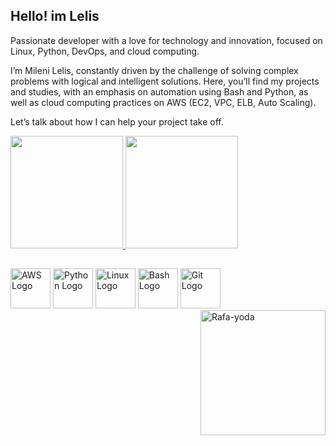 ## Hello! im Lelis

Passionate developer with a love for technology and innovation, focused on Linux, Python, DevOps, and cloud computing.

I’m Mileni Lelis, constantly driven by the challenge of solving complex problems with logical and intelligent solutions. Here, you’ll find my projects and studies, with an emphasis on automation using Bash and Python, as well as cloud computing practices on AWS (EC2, VPC, ELB, Auto Scaling).

Let’s talk about how I can help your project take off.

<Div>
  <a href="https://github.com/milenilelis">
    <img height="180px" src="https://github-readme-stats.vercel.app/api?username=lelis-devops&show_icons=true&count_private=true" />
  </a>
  <img height="180px" src="https://github-readme-stats.vercel.app/api/top-langs/?username=lelis-devops&layout=compact&langs_count=16&theme=" />
</Div>

##

<div style="display: inline_block">



 
   
<img src="https://upload.wikimedia.org/wikipedia/commons/9/93/Amazon_Web_Services_Logo.svg" alt="AWS Logo" width="64" />

<!-- Python -->
<img src="https://cdn.jsdelivr.net/gh/devicons/devicon/icons/python/python-original.svg" alt="Python Logo" width="64" />

<!-- Linux -->
<img src="https://cdn.jsdelivr.net/gh/devicons/devicon/icons/linux/linux-original.svg" alt="Linux Logo" width="64" />

<!-- Bash -->
<img src="https://cdn.jsdelivr.net/gh/devicons/devicon/icons/bash/bash-original.svg" alt="Bash Logo" width="64" />



<!-- Git -->
<img src="https://cdn.jsdelivr.net/gh/devicons/devicon/icons/git/git-original.svg" alt="Git Logo" width="64" />


<img align="right" height="200" width="200" align="left" alt="Rafa-yoda" src="https://cdn.picrew.me/shareImg/org/202508/338224_k49VuMHy.png" />
          

          

  </div>

